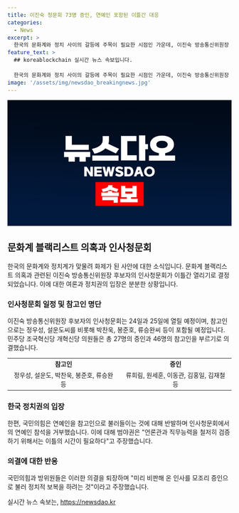 ```yaml
---
title: 이진숙 청문회 73명 증인, 연예인 포함된 이틀간 대응
categories:
  - News
excerpt: >
  한국의 문화계와 정치 사이의 갈등에 주목이 필요한 시점인 가운데, 이진숙 방송통신위원장 후보자의 인사청문회가 예정된 것으로 알려졌다. 이에 더불어민주당과 국민의힘이 대립하며 연예인들을 대거 참고인으로 채택한 것으로 보고 있습니다. 국민의힘은 이에 반발하며 퇴장했고, 민주당은 연예인들을 포함한 다수의 증인과 참고인을 부르기로 의결했다. 무엇보다도 문화계 블랙리스트 의혹에 대한 후보자의 개입 여부를 따져 묻겠다는 취지로 연예인 및 영화감독 등을 증인 및 참고인으로 의결한 것이 돋보입니다.
feature_text: >
  ## koreablockchain 실시간 뉴스 속보입니다.

  한국의 문화계와 정치 사이의 갈등에 주목이 필요한 시점인 가운데, 이진숙 방송통신위원장 후보자의 인사청문회가 예정된 것으로 알려졌다. 이에 더불어민주당과 국민의힘이 대립하며 연예인들을 대거 참고인으로 채택한 것으로 보고 있습니다. 국민의힘은 이에 반발하며 퇴장했고, 민주당은 연예인들을 포함한 다수의 증인과 참고인을 부르기로 의결했다. 무엇보다도 문화계 블랙리스트 의혹에 대한 후보자의 개입 여부를 따져 묻겠다는 취지로 연예인 및 영화감독 등을 증인 및 참고인으로 의결한 것이 돋보입니다.
image: '/assets/img/newsdao_breakingnews.jpg'
---
```


<p><img src="/assets/img/newsdao_breakingnews.jpg" alt="koreablockchain 속보" /></p>

<h2 data-ke-size="size26">문화계 블랙리스트 의혹과 인사청문회</h2>

<p data-ke-size="size16">한국의 문화계와 정치계가 맞물려 화제가 된 사안에 대한 소식입니다. 문화계 블랙리스트 의혹과 관련된 이진숙 방송통신위원장 후보자의 인사청문회가 이틀간 열리기로 결정되었습니다. 이에 대한 여론과 정치권의 입장은 분분한 상황입니다.</p>

<h3><b>인사청문회 일정 및 참고인 명단</b></h3>

<p data-ke-size="size16">이진숙 방송통신위원장 후보자의 인사청문회는 24일과 25일에 열릴 예정이며, 참고인으로는 정우성, 설운도씨를 비롯해 박찬욱, 봉준호, 류승완씨 등이 포함될 예정입니다. 민주당 조국혁신당 개혁신당 의원들은 총 27명의 증인과 46명의 참고인을 부르기로 의결했습니다.</p>

<table>
    <tr>
        <td style="text-align: center; height: 17px;"><b>참고인</b></td>
        <td style="text-align: center; height: 17px;"><b>증인</b></td>
    </tr>
    <tr>
        <td style="text-align: center; height: 17px;">정우성, 설운도, 박찬욱, 봉준호, 류승완 등</td>
        <td style="text-align: center; height: 17px;">류희림, 원세훈, 이동관, 김홍일, 김재철 등</td>
    </tr>
</table>

<h3><b>한국 정치권의 입장</b></h3>

<p data-ke-size="size16">한편, 국민의힘은 연예인을 참고인으로 불러들이는 것에 대해 반발하며 인사청문회에서의 연예인 참석을 거부했습니다. 이에 대해 범야권은 "언론관과 직무능력을 철저히 검증하기 위해서는 이틀의 시간이 필요하다"고 주장했습니다.</p>

<h3><b>의결에 대한 반응</b></h3>

<p data-ke-size="size16">국민의힘과 방위원들은 이러한 의결을 퇴장하며 "미리 비판해 온 인사를 모조리 증인으로 불러 정치적 보복을 하려는 것"이라고 주장했습니다.</p>
실시간 뉴스 속보는, <a href="https://newsdao.kr" rel="dofollow">https://newsdao.kr</a>


